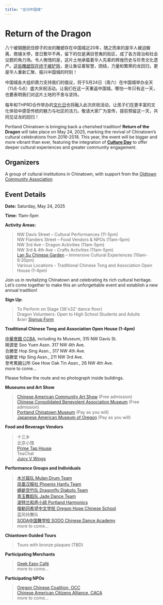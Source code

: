 ```yaml
---
title: "龙归中国城"
---
```

# Return of the Dragon

八个被钢圈扼住脖子的龙的雕塑存在中国城近20年，随之而来的是华人被迫搬离、商铺关停，昔日繁华不再，留下的仅是满目苍夷的街区，成了各方政治和社会议题的角力场。令人惋惜的是，这片土地承载着华人先辈的辉煌历史与珍贵文化遗产。[这些雕塑现在终于被铲除](https://www.kgw.com/article/news/local/old-town-chinese-sculptures-removed/283-ab75f78c-057f-43e4-9acc-26c9e0ef18c8)，是让象征着智慧，团结，力量和繁荣的龙回归，更是华人重新汇聚、振兴中国城的时刻！

中国城各大组织鼎力支持我们的倡议，将于5月24日（周六）在中国城举办全天（11点-5点）盛大庆祝活动。让我们在这一天重返中国城，哪怕一年只有这一天，也要表明我们对这片土地的不舍与坚持。

每年和THPRD合作举办的[文化日](https://pdxchinese.org/cultureday/)也将融入此次庆祝活动，让孩子们在更丰富的文化体验中感受传统的魅力与社区的活力。敬请大家广为宣传，提前预留这一天，共同见证龙的回归！

Portland Chinatown is bringing back a cherished tradition! **Return of the Dragon** will take place on May 24, 2025, marking the revival of Chinatown’s cultural celebrations from 2016-2018. This year, the event will be bigger and more vibrant than ever, featuring the integration of **[Culture Day](https://pdxchinese.org/cultureday/)** to offer deeper cultural experiences and greater community engagement.

## Organizers

A group of cultural institutions in Chinatown, with support from the [Oldtown Community Association](https://www.pdxoldtown.org/)

## Event Details

**Date:** Saturday, May 24, 2025  

**Time:** 11am–5pm  

**Activity Areas:**  
>NW Davis Street – Cultural Performances (11-5pm)  
NW Flanders Street – Food Vendors & NPOs (11am-5pm)  
NW 3rd Ave – Dragon Activities (11am-5pm)  
NW 3rd & 4th Ave - Crafts Activities (11am-5pm)  
[Lan Su Chinese Garden](https://lansugarden.org/) – Immersive Cultural Experiences (10am-6:30pm)  
Various Locations - Traditional Chinese Tong and Association Open House (1-4pm)  

Join us in revitalizing Chinatown and celebrating its rich cultural heritage. Let’s come together to make this an unforgettable event and establish a new annual tradition!

**Sign Up:**

>To Perform on Stage (36'x32' dance floor)  
Dragon Volunteers: Open to High School Students and Adults  
&rarr [Signup Form](https://docs.google.com/forms/d/e/1FAIpQLSehyOz8wdvgEOCjKjAEeEUsg-mGEAXIJa4DSkYxygMt-bmp8A/viewform?usp=header)  

**Traditional Chinese Tong and Association Open House (1-4pm)**

[中華會館 CCBA](https://www.oregonccba.org/), including its Museum, 315 NW Davis St.  
朔源堂 Soo Yuen Assn. 317 NW 4th Ave.  
合勝堂 Hop Sing Assn., 317 NW 4th Ave.  
協勝堂 Hip Sing Assn., 211 NW 3rd Ave.  
至考篤親公所 Gee How Oak Tin Assn., 26 NW 4th Ave.  
more to come...  

Please follow the route and no photograph inside buildings.

**Museums and Art Show**

>[Chinese American Community Art Show](https://pdxchinese.org/artexhibit/) (Free admission)  
[Chinese Consolidated Benevolent Association Museum](https://www.oregonccba.org/museum/story/) (Free admission)  
[Portland Chinatown Museum](https://www.portlandchinatownmuseum.org/) (Pay as you will)  
[Japanese American Museum of Oregon](https://jamo.org/) (Pay as you will)  

**Food and Beverage Vendors**

>十三乡  
北京小馆  
[Prime Tap House](https://www.primetaphouse.com/)  
TeaChat  
[Juicy V Wings](https://www.facebook.com/juicyjvswings/)  

**Performance Groups and Individuals**

>[木兰鼓队 Mulan Drum Team](https://pdxchinese.org/mulandrum/)  
[凤凰汉服社 Phoenix Hanfu Team](https://pdxchinese.org/hanfu/)  
[蜻蜓空竹队 Dragonfly Diabolo Team](https://pdxchinese.org/yoyo/)  
[青玉舞蹈队 Jade Dance Team](https://pdxchinese.org/youthdance/)  
[波特兰和声小组 Portland Harmonics](https://pdxchinese.org/youthsinging/)  
[俄勒冈希望中文学校 Oregon Hope Chinese School](http://oregon-hope.org/)  
蓝风铃舞队  
[SODA中国舞学校 SODO Chinese Dance Academy](https://www.sodadance.com/)  
more to come...  

**Chiantown Guided Tours**

>Tours with bronze plaques (TBD)  

**Participating Merchants**

>[Geek Easy Café](https://www.instagram.com/geekeasyanimecafe/#)  
more to come...  

**Participating NPOs**

>[Oregon Chinese Coalition, OCC](https://pdxchinese.org/)  
[Chinese American Citizens Alliance, CACA](https://cacaportland.com/)  
more to come...  
